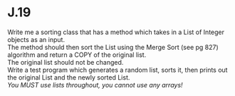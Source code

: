 # J.19
Write me a sorting class that has a method which takes in a List of Integer objects as an input.  
The method should then sort the List using the Merge Sort (see pg 827) algorithm and return a COPY of the original list.  
The original list should not be changed.  
Write a test program which generates a random list, sorts it, then prints out the original List and the newly sorted List.  
*You MUST use lists throughout, you cannot use any arrays!*
